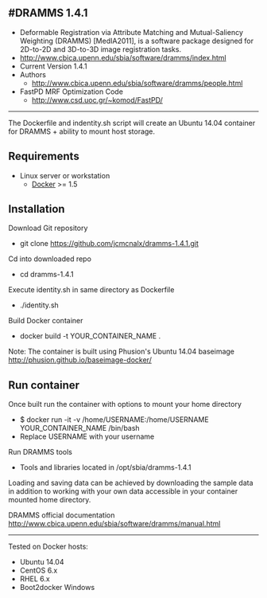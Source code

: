 #DRAMMS 1.4.1
-------
  - Deformable Registration via Attribute Matching and Mutual-Saliency Weighting (DRAMMS) [MedIA2011], is a software package designed for 2D-to-2D and 3D-to-3D image registration tasks.
  - http://www.cbica.upenn.edu/sbia/software/dramms/index.html
  - Current Version 1.4.1
  - Authors
    - http://www.cbica.upenn.edu/sbia/software/dramms/people.html
  - FastPD MRF Optimization Code
    - http://www.csd.uoc.gr/~komod/FastPD/

--------

The Dockerfile and indentity.sh script will create an Ubuntu 14.04 container for DRAMMS + ability to mount host storage.

Requirements
--------

- Linux server or workstation
  - [Docker](https://www.docker.com//) >= 1.5

Installation
-------
Download Git repository
- git clone https://github.com/jcmcnalx/dramms-1.4.1.git

Cd into downloaded repo
- cd dramms-1.4.1

Execute identity.sh in same directory as Dockerfile
- ./identity.sh

Build Docker container
  - docker build -t YOUR_CONTAINER_NAME .

Note: The container is built using Phusion's Ubuntu 14.04 baseimage
http://phusion.github.io/baseimage-docker/

Run container
--------
Once built run the container with options to mount your home directory
  - $ docker run -it -v /home/USERNAME:/home/USERNAME YOUR_CONTAINER_NAME /bin/bash
  - Replace USERNAME with your username

Run DRAMMS tools
  - Tools and libraries located in /opt/sbia/dramms-1.4.1

Loading and saving data can be achieved by downloading the sample data in addition to working with your own data accessible in your container mounted home directory.

DRAMMS official documentation  http://www.cbica.upenn.edu/sbia/software/dramms/manual.html

----------
Tested on Docker hosts:
  - Ubuntu 14.04
  - CentOS 6.x
  - RHEL 6.x
  - Boot2docker Windows
